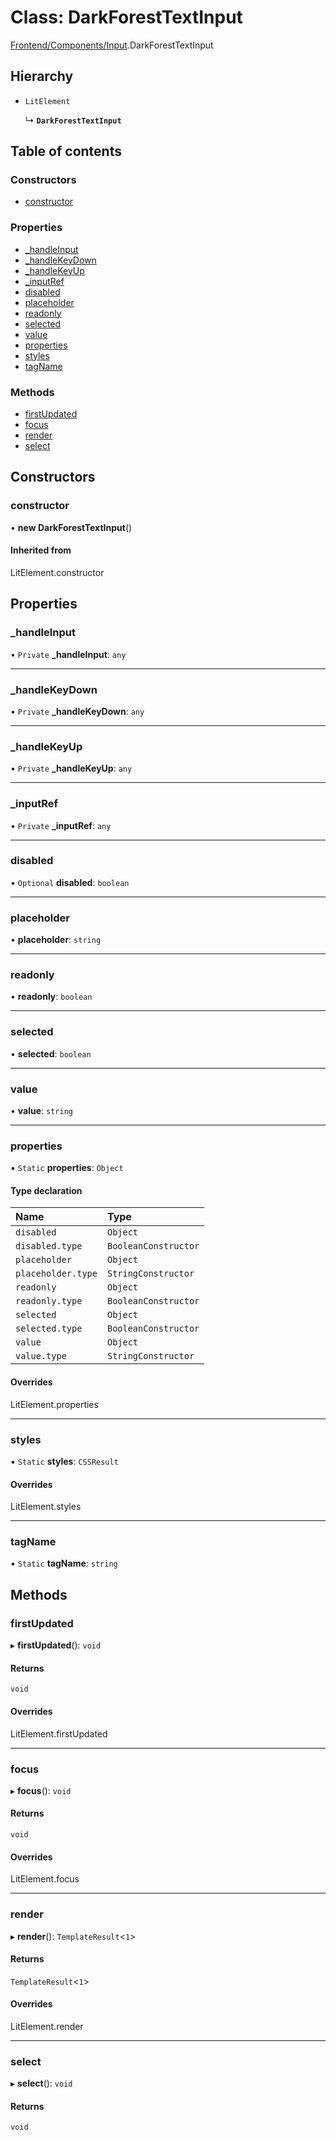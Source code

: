 # Class: DarkForestTextInput

[Frontend/Components/Input](../modules/Frontend_Components_Input.md).DarkForestTextInput

## Hierarchy

- `LitElement`

  ↳ **`DarkForestTextInput`**

## Table of contents

### Constructors

- [constructor](Frontend_Components_Input.DarkForestTextInput.md#constructor)

### Properties

- [\_handleInput](Frontend_Components_Input.DarkForestTextInput.md#_handleinput)
- [\_handleKeyDown](Frontend_Components_Input.DarkForestTextInput.md#_handlekeydown)
- [\_handleKeyUp](Frontend_Components_Input.DarkForestTextInput.md#_handlekeyup)
- [\_inputRef](Frontend_Components_Input.DarkForestTextInput.md#_inputref)
- [disabled](Frontend_Components_Input.DarkForestTextInput.md#disabled)
- [placeholder](Frontend_Components_Input.DarkForestTextInput.md#placeholder)
- [readonly](Frontend_Components_Input.DarkForestTextInput.md#readonly)
- [selected](Frontend_Components_Input.DarkForestTextInput.md#selected)
- [value](Frontend_Components_Input.DarkForestTextInput.md#value)
- [properties](Frontend_Components_Input.DarkForestTextInput.md#properties)
- [styles](Frontend_Components_Input.DarkForestTextInput.md#styles)
- [tagName](Frontend_Components_Input.DarkForestTextInput.md#tagname)

### Methods

- [firstUpdated](Frontend_Components_Input.DarkForestTextInput.md#firstupdated)
- [focus](Frontend_Components_Input.DarkForestTextInput.md#focus)
- [render](Frontend_Components_Input.DarkForestTextInput.md#render)
- [select](Frontend_Components_Input.DarkForestTextInput.md#select)

## Constructors

### constructor

• **new DarkForestTextInput**()

#### Inherited from

LitElement.constructor

## Properties

### \_handleInput

• `Private` **\_handleInput**: `any`

---

### \_handleKeyDown

• `Private` **\_handleKeyDown**: `any`

---

### \_handleKeyUp

• `Private` **\_handleKeyUp**: `any`

---

### \_inputRef

• `Private` **\_inputRef**: `any`

---

### disabled

• `Optional` **disabled**: `boolean`

---

### placeholder

• **placeholder**: `string`

---

### readonly

• **readonly**: `boolean`

---

### selected

• **selected**: `boolean`

---

### value

• **value**: `string`

---

### properties

▪ `Static` **properties**: `Object`

#### Type declaration

| Name               | Type                 |
| :----------------- | :------------------- |
| `disabled`         | `Object`             |
| `disabled.type`    | `BooleanConstructor` |
| `placeholder`      | `Object`             |
| `placeholder.type` | `StringConstructor`  |
| `readonly`         | `Object`             |
| `readonly.type`    | `BooleanConstructor` |
| `selected`         | `Object`             |
| `selected.type`    | `BooleanConstructor` |
| `value`            | `Object`             |
| `value.type`       | `StringConstructor`  |

#### Overrides

LitElement.properties

---

### styles

▪ `Static` **styles**: `CSSResult`

#### Overrides

LitElement.styles

---

### tagName

▪ `Static` **tagName**: `string`

## Methods

### firstUpdated

▸ **firstUpdated**(): `void`

#### Returns

`void`

#### Overrides

LitElement.firstUpdated

---

### focus

▸ **focus**(): `void`

#### Returns

`void`

#### Overrides

LitElement.focus

---

### render

▸ **render**(): `TemplateResult`<`1`\>

#### Returns

`TemplateResult`<`1`\>

#### Overrides

LitElement.render

---

### select

▸ **select**(): `void`

#### Returns

`void`
